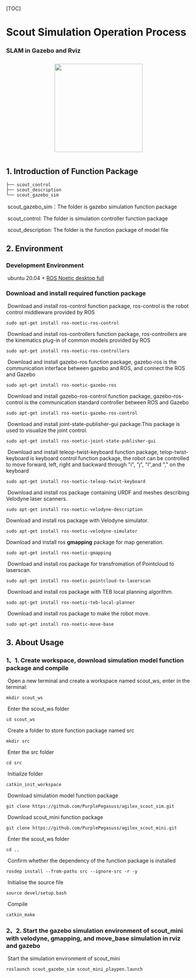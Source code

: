 [TOC]

# Scout Simulation Operation Process

### SLAM in Gazebo and Rviz
<p align = "center">
  <img src = "clip/Gazebo_sim_edited.gif" height = "240px" style="margin:10px 10px">
</p>

## 1.	Introduction of Function Package

```
├── scout_control
├── scout_description
└── scout_gazebo_sim
```

​	scout_gazebo_sim：The folder is gazebo simulation function package

​	scout_control: The folder is simulation controller function package

​	scout_description: The folder is the function package of model file

## 2.	Environment

### Development Environment

​	ubuntu 20.04 + [ROS Noetic desktop full](http://wiki.ros.org/noetic/Installation/Ubuntu)

### Download and install required function package

​	Download and install ros-control function package, ros-control is the robot control middleware provided by ROS

```
sudo apt-get install ros-noetic-ros-control
```

​	Download and install ros-controllers function package, ros-controllers are the kinematics plug-in of common models provided by ROS

```
sudo apt-get install ros-noetic-ros-controllers
```

​	Download and install gazebo-ros function package, gazebo-ros is the communication interface between gazebo and ROS, and connect the ROS and Gazebo

```
sudo apt-get install ros-noetic-gazebo-ros
```

​	Download and install gazebo-ros-control function package, gazebo-ros-control is the communication standard controller between ROS and Gazebo

```
sudo apt-get install ros-noetic-gazebo-ros-control
```

​	Download and install joint-state-publisher-gui package.This package is used to visualize the joint control.

```
sudo apt-get install ros-noetic-joint-state-publisher-gui 
```

​	Download and install teleop-twist-keyboard function package, telop-twist-keyboard is keyboard control function package, the robot can be controlled to move forward, left, right and backward through "i", "j", "l",and "," on the keyboard

```
sudo apt-get install ros-noetic-teleop-twist-keyboard 
```

​	Download and install ros package containing URDF and meshes describing Velodyne laser scanners.

```
sudo apt-get install ros-noetic-velodyne-description
```

 Download and install ros package with Velodyne simulator.

```
sudo apt-get install ros-noetic-velodyne-simulator
```

 Download and install ros **gmapping** package for map generation.

```
sudo apt-get install ros-noetic-gmapping
```

​	Download and install ros package for transfromation of Pointcloud to laserscan.

```
sudo apt-get install ros-noetic-pointcloud-to-laserscan
```

​	Download and install ros package with TEB local planning algorithm.

```
sudo apt-get install ros-noetic-teb-local-planner
```

​	Download and install ros package to make the robot move.

```
sudo apt-get install ros-noetic-move-base
```

## 3.	About Usage

### 1、1.	Create workspace, download simulation model function package and compile

​		Open a new terminal and create a workspace named scout_ws, enter in the terminal:

```
mkdir scout_ws
```

​		Enter the scout_ws folder

```
cd scout_ws
```

​		Create a folder to store function package named src

```
mkdir src
```

​		Enter the src folder

```
cd src
```

​		Initialize folder

```
catkin_init_workspace
```

​		Download simulation model function package

```
git clone https://github.com/PurplePegasuss/agilex_scout_sim.git
```
​		Download scout_mini function package

```
git clone https://github.com/PurplePegasuss/agilex_scout_mini.git
```
​		Enter the scout_ws folder

```
cd ..
```

​		Confirm whether the dependency of the function package is installed
```
rosdep install --from-paths src --ignore-src -r -y 
```

​		Initialise the source file
```
source devel/setup.bash
```

​		Compile

```
catkin_make
```

### 2、2.	Start the gazebo simulation environment of scout_mini with velodyne, gmapping, and move_base simulation in rviz and gazebo

​	Start the simulation environment of scout_mini

```
roslaunch scout_gazebo_sim scout_mini_playpen.launch
```

<!-- #### Now launch the slam

```
roslaunch agilex_scout_mini slam_sim.launch
``` -->


